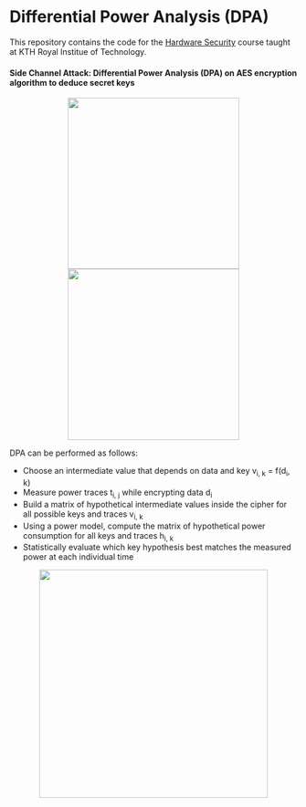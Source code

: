 # Differential Power Analysis (DPA)

This repository contains the code for the [Hardware Security](https://www.kth.se/student/kurser/kurs/IL1333?l=en) course taught at KTH Royal Institue of Technology.

#### Side Channel Attack: Differential Power Analysis (DPA) on AES encryption algorithm to deduce secret keys

<p align="center">
<img src="https://upload.wikimedia.org/wikipedia/commons/thumb/a/ad/AES-AddRoundKey.svg/810px-AES-AddRoundKey.svg.png" width="300"> <img src="https://upload.wikimedia.org/wikipedia/commons/thumb/a/a4/AES-SubBytes.svg/810px-AES-SubBytes.svg.png" width="300">
</p>

DPA can be performed as follows:

* Choose an intermediate value that depends on data and key v<sub>i, k</sub> = f(d<sub>i</sub>, k)
* Measure power traces t<sub>i, j</sub> while encrypting data d<sub>i</sub>
* Build a matrix of hypothetical intermediate values inside the cipher for all possible keys and traces v<sub>i, k</sub>
* Using a power model, compute the matrix of hypothetical power consumption for all keys and traces h<sub>i, k</sub>
* Statistically evaluate which key hypothesis best matches the measured power at each individual time

<p align="center">
<img src="https://github.com/GaPhil/kth-il1333/blob/master/traces.png" width="400">
</p>
